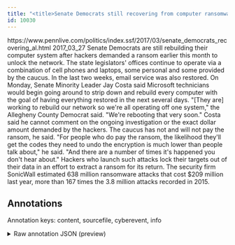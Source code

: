 ```yaml
---
title: "<title>Senate Democrats still recovering from computer ransomware attack</title>"
id: 10030
---
```


<title>Senate Democrats still recovering from computer ransomware attack</title>
<source> https://www.pennlive.com/politics/index.ssf/2017/03/senate_democrats_recovering_al.html </source>
<date> 2017_03_27 </date>
<text>
Senate Democrats are still rebuilding their computer system after hackers demanded a ransom earlier this month to unlock the network.
The state legislators' offices continue to operate via a combination of cell phones and laptops, some personal and some provided by the caucus. In the last two weeks, email service was also restored.
On Monday, Senate Minority Leader Jay Costa said Microsoft technicians would begin going around to strip down and rebuild every computer with the goal of having everything restored in the next several days.
"[They are] working to rebuild our network so we're all operating off one system," the Allegheny County Democrat said. "We're rebooting that very soon."
Costa said he cannot comment on the ongoing investigation or the exact dollar amount demanded by the hackers. The caucus has not and will not pay the ransom, he said.
"For people who do pay the ransom, the likelihood they'll get the codes they need to undo the encryption is much lower than people talk about," he said. "And there are a number of times it's happened you don't hear about."
Hackers who launch such attacks lock their targets out of their data in an effort to extract a ransom for its return. The security firm SonicWall estimated 638 million ransomware attacks that cost $209 million last year, more than 167 times the 3.8 million attacks recorded in 2015.
</text>



## Annotations

Annotation keys: content, sourcefile, cyberevent, info

<details>
<summary>Raw annotation JSON (preview)</summary>

```json
{
  "content": "Senate Democrats are still rebuilding their computer system after hackers demanded a ransom earlier this month to unlock the network. The state legislators' offices continue to operate via a combination of cell phones and laptops, some personal and some provided by the caucus. In the last two weeks, email service was also restored. On Monday, Senate Minority Leader Jay Costa said Microsoft technicians would begin going around to strip down and rebuild every computer with the goal of having everything restored in the next several days. \"[They are] working to rebuild our network so we're all operating off one system,\" the Allegheny County Democrat said. \"We're rebooting that very soon.\" Costa said he cannot comment on the ongoing investigation or the exact dollar amount demanded by the hackers. The caucus has not and will not pay the ransom, he said. \"For people who do pay the ransom, the likelihood they'll get the codes they need to undo the encryption is much lower than people talk about,\" he said. \"And there are a number of times it's happened you don't hear about.\" Hackers who launch such attacks lock their targets out of their data in an effort to extract a ransom for its return. The security firm SonicWall estimated 638 million ransomware attacks that cost $209 million last year, more than 167 times the 3.8 million attacks recorded in 2015.",
  "sourcefile": "10030.txt",
  "cyberevent": {
    "hopper": [
      {
        "index": 0,
        "relation": "Same",
        "events": [
          {
            "index": "E2",
            "type": "Attack",
            "realis": "Other",
            "nugget": {
              "startOffset": 779,
              "index": "T4",
              "endOffset": 787,
              "text": "demanded"
            },
            "argument": [
              {
                "index": "T5",
                "text": "hackers",
                "endOffset": 802,
                "role": {
                  "type": "Attacker"
                },
                "startOffset": 795,
                "type": "Person"
              }
            ],
            "subtype": "Ransom"
          },
          {
            "index": "E3",
            "type": "Attack",
            "realis": "Other",
            "nugget": {
              "startOffset": 827,
              "index": "T6",
              "endOffset": 850,
              "text": "will not pay the ransom"
            },
            "argument": [
              {
                "index": "T7",
                "external_reference": {
                  "wikidataid": "Q751892"
                },
                "endOffset": 814,
                "role": {
                  "type": "Victim"
                },
                "text": "The caucus",
                "startOffset": 804,
                "type": "Organization"
              }
            ],
            "subtype": "Ransom"
          },
          {
            "index": "E1",
            "type": "Attack",
            "realis": "Actual",
            "nugget": {
              "startOffset": 74,
              "index": "T2",
              "endOffset": 91,
              "text": "demanded a ransom"
            },
            "argument": [
              {
                "index": "T3",
                "text": "earlier this month",
                "endOffset": 110,
                "role": {
                  "type": "Time"
                },
                "startOffset": 92,
                "type": "Time"
              },
              {
                "index": "T1",
                "text": "hackers",
                "endOffset": 73,
                "role": {
                  "type": "Attacker"
                },
                "startOffset": 66,
                "type": "Person"
              },
              {
                "index": "T19",
                "text": "network",
                "endOffset": 132,
                "role": {
                  "type": "Victim"
                },
     
```
</details>
